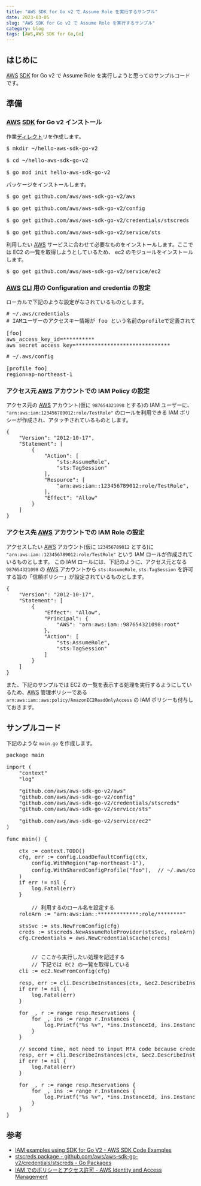 ```yaml
---
title: "AWS SDK for Go v2 で Assume Role を実行するサンプル"
date: 2023-03-05
slug: "AWS SDK for Go v2 で Assume Role を実行するサンプル"
category: blog
tags: [AWS,AWS SDK for Go,Go]
---
```

<h2 id="はじめに">はじめに</h2>

<p><a class="keyword" href="https://d.hatena.ne.jp/keyword/AWS">AWS</a> <a class="keyword" href="https://d.hatena.ne.jp/keyword/SDK">SDK</a> for Go v2 で Assume Role を実行しようと思ってのサンプルコードです。</p>

<h2 id="準備">準備</h2>

<h3 id="AWS-SDK-for-Go-v2-インストール"><a class="keyword" href="https://d.hatena.ne.jp/keyword/AWS">AWS</a> <a class="keyword" href="https://d.hatena.ne.jp/keyword/SDK">SDK</a> for Go v2 インストール</h3>

<p>作業<a class="keyword" href="https://d.hatena.ne.jp/keyword/%A5%C7%A5%A3%A5%EC%A5%AF%A5%C8">ディレクト</a>リを作成します。</p>

<pre class="code" data-lang="" data-unlink>$ mkdir ~/hello-aws-sdk-go-v2

$ cd ~/hello-aws-sdk-go-v2

$ go mod init hello-aws-sdk-go-v2</pre>


<p>パッケージをインストールします。</p>

<pre class="code" data-lang="" data-unlink>$ go get github.com/aws/aws-sdk-go-v2/aws

$ go get github.com/aws/aws-sdk-go-v2/config

$ go get github.com/aws/aws-sdk-go-v2/credentials/stscreds

$ go get github.com/aws/aws-sdk-go-v2/service/sts</pre>


<p>利用したい <a class="keyword" href="https://d.hatena.ne.jp/keyword/AWS">AWS</a> サービスに合わせて必要なものをインストールします。ここでは EC2 の一覧を取得しようとしているため、 ec2 のモジュールをインストールします。</p>

<pre class="code" data-lang="" data-unlink>$ go get github.com/aws/aws-sdk-go-v2/service/ec2</pre>


<h3 id="AWS-CLI-用の-Configuration-and-credentia-の設定"><a class="keyword" href="https://d.hatena.ne.jp/keyword/AWS">AWS</a> <a class="keyword" href="https://d.hatena.ne.jp/keyword/CLI">CLI</a> 用の Configuration and credentia の設定</h3>

<p>ローカルで下記のような設定がなされているものとします。</p>

<pre class="code lang-config" data-lang="config" data-unlink><span class="synComment"># ~/.aws/credentials</span>
<span class="synComment"># IAMユーザーのアクセスキー情報が foo という名前のprofileで定義されている</span>

<span class="synSpecial">[</span>foo<span class="synSpecial">]</span>
aws_access_key_id<span class="synStatement">=**********</span>
aws_secret_access_key<span class="synStatement">=******************************</span>
</pre>




<pre class="code lang-config" data-lang="config" data-unlink><span class="synComment"># ~/.aws/config</span>

<span class="synSpecial">[</span>profile foo<span class="synSpecial">]</span>
region<span class="synStatement">=</span>ap-northeast<span class="synConstant">-1</span>
</pre>


<h3 id="アクセス元-AWS-アカウントでの-IAM-Policy-の設定">アクセス元 <a class="keyword" href="https://d.hatena.ne.jp/keyword/AWS">AWS</a> アカウントでの IAM Policy の設定</h3>

<p>アクセス元の <a class="keyword" href="https://d.hatena.ne.jp/keyword/AWS">AWS</a> アカウント(仮に <code>987654321098</code> とする)の IAM ユーザーに、 <code>"arn:aws:iam:123456789012:role/TestRole"</code> のロールを利用できる IAM ポリシーが作成され、アタッチされているものとします。</p>

<pre class="code lang-json" data-lang="json" data-unlink><span class="synSpecial">{</span>
    &quot;<span class="synStatement">Version</span>&quot;: &quot;<span class="synConstant">2012-10-17</span>&quot;,
    &quot;<span class="synStatement">Statement</span>&quot;: <span class="synSpecial">[</span>
        <span class="synSpecial">{</span>
            &quot;<span class="synStatement">Action</span>&quot;: <span class="synSpecial">[</span>
                &quot;<span class="synConstant">sts:AssumeRole</span>&quot;,
                &quot;<span class="synConstant">sts:TagSession</span>&quot;
            <span class="synSpecial">]</span>,
            &quot;<span class="synStatement">Resource</span>&quot;: <span class="synSpecial">[</span>
                &quot;<span class="synConstant">arn:aws:iam::123456789012:role/TestRole</span>&quot;<span class="synError">,</span>
<span class="synError">            ]</span>,
            &quot;<span class="synStatement">Effect</span>&quot;: &quot;<span class="synConstant">Allow</span>&quot;
        }
    ]
}
</pre>


<h3 id="アクセス先-AWS-アカウントでの-IAM-Role-の設定">アクセス先 <a class="keyword" href="https://d.hatena.ne.jp/keyword/AWS">AWS</a> アカウントでの IAM Role の設定</h3>

<p>アクセスしたい <a class="keyword" href="https://d.hatena.ne.jp/keyword/AWS">AWS</a> アカウント(仮に <code>123456789012</code> とする)に <code>"arn:aws:iam::123456789012:role/TestRole"</code> という IAM ロールが作成されているものとします。
この IAM ロールには、下記のように、アクセス元となる <code>987654321098</code> の <a class="keyword" href="https://d.hatena.ne.jp/keyword/AWS">AWS</a> アカウントから <code>sts:AssumeRole</code>, <code>sts:TagSession</code> を許可する旨の「信頼ポリシー」が設定されているものとします。</p>

<pre class="code lang-json" data-lang="json" data-unlink><span class="synSpecial">{</span>
    &quot;<span class="synStatement">Version</span>&quot;: &quot;<span class="synConstant">2012-10-17</span>&quot;,
    &quot;<span class="synStatement">Statement</span>&quot;: <span class="synSpecial">[</span>
        <span class="synSpecial">{</span>
            &quot;<span class="synStatement">Effect</span>&quot;: &quot;<span class="synConstant">Allow</span>&quot;,
            &quot;<span class="synStatement">Principal</span>&quot;: <span class="synSpecial">{</span>
                &quot;<span class="synStatement">AWS</span>&quot;: &quot;<span class="synConstant">arn:aws:iam::987654321098:root</span>&quot;
            <span class="synSpecial">}</span>,
            &quot;<span class="synStatement">Action</span>&quot;: <span class="synSpecial">[</span>
                &quot;<span class="synConstant">sts:AssumeRole</span>&quot;,
                &quot;<span class="synConstant">sts:TagSession</span>&quot;
            <span class="synSpecial">]</span>
        <span class="synSpecial">}</span>
    <span class="synSpecial">]</span>
<span class="synSpecial">}</span>
</pre>


<p>また、下記のサンプルでは EC2 の一覧を表示する処理を実行するようにしているため、<a class="keyword" href="https://d.hatena.ne.jp/keyword/AWS">AWS</a> 管理ポリシーである <code>arn:aws:iam::aws:policy/AmazonEC2ReadOnlyAccess</code>  の IAM ポリシーも付与しておきます。</p>

<h2 id="サンプルコード">サンプルコード</h2>

<p>下記のような <code>main.go</code> を作成します。</p>

<pre class="code lang-go" data-lang="go" data-unlink><span class="synStatement">package</span> main

<span class="synStatement">import</span> (
    <span class="synConstant">&quot;context&quot;</span>
    <span class="synConstant">&quot;log&quot;</span>

    <span class="synConstant">&quot;github.com/aws/aws-sdk-go-v2/aws&quot;</span>
    <span class="synConstant">&quot;github.com/aws/aws-sdk-go-v2/config&quot;</span>
    <span class="synConstant">&quot;github.com/aws/aws-sdk-go-v2/credentials/stscreds&quot;</span>
    <span class="synConstant">&quot;github.com/aws/aws-sdk-go-v2/service/sts&quot;</span>

    <span class="synConstant">&quot;github.com/aws/aws-sdk-go-v2/service/ec2&quot;</span>
)

<span class="synStatement">func</span> main() {

    ctx := context.TODO()
    cfg, err := config.LoadDefaultConfig(ctx,
        config.WithRegion(<span class="synConstant">&quot;ap-northeast-1&quot;</span>),
        config.WithSharedConfigProfile(<span class="synConstant">&quot;foo&quot;</span>),  <span class="synComment">// ~/.aws/config のプロファイル名に合わせる</span>
    )
    <span class="synStatement">if</span> err != <span class="synStatement">nil</span> {
        log.Fatal(err)
    }

        <span class="synComment">// 利用するのロール名を設定する</span>
    roleArn := <span class="synConstant">&quot;arn:aws:iam::*************:role/********&quot;</span>

    stsSvc := sts.NewFromConfig(cfg)
    creds := stscreds.NewAssumeRoleProvider(stsSvc, roleArn)
    cfg.Credentials = aws.NewCredentialsCache(creds)


        <span class="synComment">// ここから実行したい処理を記述する</span>
        <span class="synComment">// 下記では EC2 の一覧を取得している</span>
    cli := ec2.NewFromConfig(cfg)

    resp, err := cli.DescribeInstances(ctx, &amp;ec2.DescribeInstancesInput{})
    <span class="synStatement">if</span> err != <span class="synStatement">nil</span> {
        log.Fatal(err)
    }

    <span class="synStatement">for</span> _, r := <span class="synStatement">range</span> resp.Reservations {
        <span class="synStatement">for</span> _, ins := <span class="synStatement">range</span> r.Instances {
            log.Printf(<span class="synConstant">&quot;%s %v&quot;</span>, *ins.InstanceId, ins.InstanceType)
        }
    }

    <span class="synComment">// second time, not need to input MFA code because credential is cached.</span>
    resp, err = cli.DescribeInstances(ctx, &amp;ec2.DescribeInstancesInput{})
    <span class="synStatement">if</span> err != <span class="synStatement">nil</span> {
        log.Fatal(err)
    }

    <span class="synStatement">for</span> _, r := <span class="synStatement">range</span> resp.Reservations {
        <span class="synStatement">for</span> _, ins := <span class="synStatement">range</span> r.Instances {
            log.Printf(<span class="synConstant">&quot;%s %v&quot;</span>, *ins.InstanceId, ins.InstanceType)
        }
    }
}
</pre>


<h2 id="参考">参考</h2>

<ul>
<li><a href="https://docs.aws.amazon.com/code-library/latest/ug/go_2_iam_code_examples.html">IAM examples using SDK for Go V2 - AWS SDK Code Examples</a></li>
<li><a href="https://pkg.go.dev/github.com/aws/aws-sdk-go-v2/credentials/stscreds#hdr-Assume_Role">stscreds package - github.com/aws/aws-sdk-go-v2/credentials/stscreds - Go Packages</a></li>
<li><a href="https://docs.aws.amazon.com/ja_jp/IAM/latest/UserGuide/access_policies.html">IAM &#x3067;&#x306E;&#x30DD;&#x30EA;&#x30B7;&#x30FC;&#x3068;&#x30A2;&#x30AF;&#x30BB;&#x30B9;&#x8A31;&#x53EF; - AWS Identity and Access Management</a></li>
</ul>


